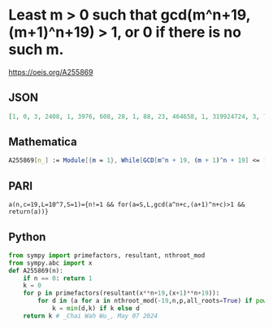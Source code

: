 # Least m \> 0 such that gcd\(m^n\+19, \(m\+1\)^n\+19\) \> 1, or 0 if there is no such m\.
https://oeis.org/A255869
## JSON
```JSON
[1, 0, 3, 2408, 1, 3976, 608, 28, 1, 88, 23, 464658, 1, 319924724, 3, 7, 1, 1628, 138, 2219409, 1, 6, 5, 594, 1, 872, 3, 92, 1, 392, 65, 2278155, 1, 3755866, 4793, 13, 1, 7873, 3, 614294, 1, 448812437, 5]
```
## Mathematica
```Mathematica
A255869[n_] := Module[{m = 1}, While[GCD[m^n + 19, (m + 1)^n + 19] <= 1, m++]; m]; Join[{1, 0}, Table[A255869[n], {n, 2, 12}]] (* _Robert Price_, Oct 16 2018 *)
```
## PARI
```PARI
a(n,c=19,L=10^7,S=1)={n!=1 && for(a=S,L,gcd(a^n+c,(a+1)^n+c)>1 && return(a))}
```
## Python
```Python
from sympy import primefactors, resultant, nthroot_mod
from sympy.abc import x
def A255869(n):
    if n == 0: return 1
    k = 0
    for p in primefactors(resultant(x**n+19,(x+1)**n+19)):
        for d in (a for a in nthroot_mod(-19,n,p,all_roots=True) if pow(a+1,n,p)==-19%p):
            k = min(d,k) if k else d
    return k # _Chai Wah Wu_, May 07 2024
```
